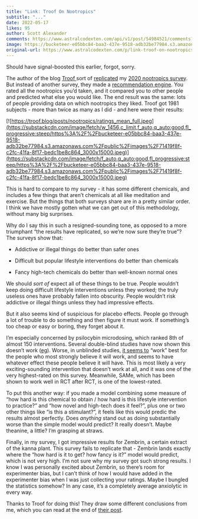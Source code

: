 ```yaml
---
title: "Link: Troof On Nootropics"
subtitle: "..."
date: 2022-05-17
likes: 95
author: Scott Alexander
comments: https://www.astralcodexten.com/api/v1/post/54984521/comments?&all_comments=true
image: https://bucketeer-e05bbc84-baa3-437e-9518-adb32be77984.s3.amazonaws.com/public/images/17e00a01-b332-42dd-a436-e6dee933c8e2_3450x1946.webp
original-url: https://www.astralcodexten.com/p/link-troof-on-nootropics
---
```

Should have signal-boosted this earlier, forgot, sorry.

The author of the blog [Troof ](https://troof.blog/)sort of [replicated](https://troof.blog/posts/nootropics/) my [2020 nootropics survey](https://astralcodexten.substack.com/p/nootropics-survey-2020-results?s=w). But instead of another survey, they made a [recommendation engine](https://www.nootroflix.com/). You rated all the nootropics you’d taken, and it compared you to other people and predicted what else you would like. The end result was the same: lots of people providing data on which nootropics they liked. Troof got 1981 subjects - more than twice as many as I did - and here were their results:

[![https://troof.blog/posts/nootropics/ratings_mean_full.jpeg](https://substackcdn.com/image/fetch/w_1456,c_limit,f_auto,q_auto:good,fl_progressive:steep/https%3A%2F%2Fbucketeer-e05bbc84-baa3-437e-9518-adb32be77984.s3.amazonaws.com%2Fpublic%2Fimages%2F71419f8f-c2fc-41fa-8f17-bedc1be8c864_3000x15000.jpeg)](https://substackcdn.com/image/fetch/f_auto,q_auto:good,fl_progressive:steep/https%3A%2F%2Fbucketeer-e05bbc84-baa3-437e-9518-adb32be77984.s3.amazonaws.com%2Fpublic%2Fimages%2F71419f8f-c2fc-41fa-8f17-bedc1be8c864_3000x15000.jpeg)

This is hard to compare to my survey - it has some different chemicals, and includes a few things that aren’t chemicals at all like meditation and exercise. But the things that both surveys share are in a pretty similar order. I think we have mostly gotten what we can get out of this methodology, without many big surprises.

Why do I say this in such a resigned-sounding tone, as opposed to a more triumphant “the results have replicated, so we’re now sure they’re true”? The surveys show that:

  * Addictive or illegal things do better than safer ones

  * Difficult but popular lifestyle interventions do better than chemicals

  * Fancy high-tech chemicals do better than well-known normal ones




We should _sort of_ expect all of these things to be true. People wouldn’t keep doing difficult lifestyle interventions unless they worked; the truly useless ones have probably fallen into obscurity. People wouldn’t risk addictive or illegal things unless they had impressive effects. 

But it also seems kind of suspicious for placebo effects. People go through a lot of trouble to do something and then figure it must work. If something’s too cheap or easy or boring, they forget about it.

I’m especially concerned by psilocybin microdosing, which ranked 8th of almost 150 interventions. Several double-blind studies have now shown this doesn’t work ([eg](https://journals.sagepub.com/doi/full/10.1177/02698811211050556)). Worse, in unblinded studies, [it seems to](https://www.ncbi.nlm.nih.gov/pmc/articles/PMC6364961/) “work” best for the people who most strongly believe it will work, and seems to have whatever effect these people believe it will have. This is most likely a very exciting-sounding intervention that doesn’t work at all, and it was one of the very highest-rated on this survey. Meanwhile, SAMe, which has been shown to work well in RCT after RCT, is one of the lowest-rated.

To put this another way: if you made a model combining some measure of “how hard is this chemical to obtain / how hard is this lifestyle intervention to practice?” and “how novel and high-tech does it feel?”, plus one or two other things like “is this a stimulant?”, it feels like this would predic the results almost perfectly. Does _anything_ stand out as doing substantially worse than the simple model would predict? It really doesn’t. Maybe theanine, a little? I’m grasping at straws.

Finally, in my survey, I got impressive results for Zembrin, a certain extract of the kanna plant. This survey fails to replicate that - Zembrin lands exactly where the “how hard is it to get? how fancy is it?” model would predict, which is not very high. I’m not sure why my survey got such strong results. I know I was personally excited about Zembrin, so there’s room for experimenter bias, but I can’t think of how I would have added in the experimenter bias when I was just collecting your ratings. Maybe I bungled the statistics somehow? In any case, it’s a completely average anxiolytic in every way.

Thanks to Troof for doing this! They draw some different conclusions from me, which you can read at the end of [their post](https://troof.blog/posts/nootropics/).
